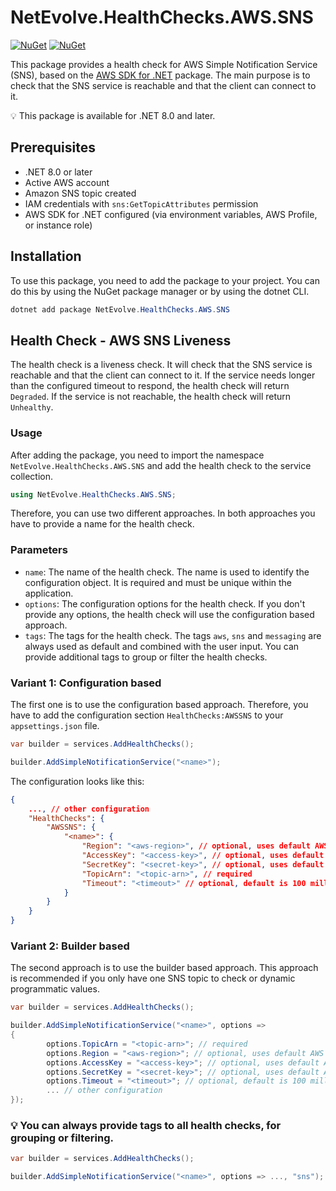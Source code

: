 # NetEvolve.HealthChecks.AWS.SNS

[![NuGet](https://img.shields.io/nuget/v/NetEvolve.HealthChecks.AWS.SNS?logo=nuget)](https://www.nuget.org/packages/NetEvolve.HealthChecks.AWS.SNS/)
[![NuGet](https://img.shields.io/nuget/dt/NetEvolve.HealthChecks.AWS.SNS?logo=nuget)](https://www.nuget.org/packages/NetEvolve.HealthChecks.AWS.SNS/)

This package provides a health check for AWS Simple Notification Service (SNS), based on the [AWS SDK for .NET](https://www.nuget.org/packages/AWSSDK.SimpleNotificationService/) package.
The main purpose is to check that the SNS service is reachable and that the client can connect to it.

:bulb: This package is available for .NET 8.0 and later.

## Prerequisites

- .NET 8.0 or later
- Active AWS account
- Amazon SNS topic created
- IAM credentials with `sns:GetTopicAttributes` permission
- AWS SDK for .NET configured (via environment variables, AWS Profile, or instance role)

## Installation
To use this package, you need to add the package to your project. You can do this by using the NuGet package manager or by using the dotnet CLI.
```powershell
dotnet add package NetEvolve.HealthChecks.AWS.SNS
```

## Health Check - AWS SNS Liveness
The health check is a liveness check. It will check that the SNS service is reachable and that the client can connect to it.
If the service needs longer than the configured timeout to respond, the health check will return `Degraded`.
If the service is not reachable, the health check will return `Unhealthy`.

### Usage
After adding the package, you need to import the namespace `NetEvolve.HealthChecks.AWS.SNS` and add the health check to the service collection.
```csharp
using NetEvolve.HealthChecks.AWS.SNS;
```
Therefore, you can use two different approaches. In both approaches you have to provide a name for the health check.

### Parameters
- `name`: The name of the health check. The name is used to identify the configuration object. It is required and must be unique within the application.
- `options`: The configuration options for the health check. If you don't provide any options, the health check will use the configuration based approach.
- `tags`: The tags for the health check. The tags `aws`, `sns` and `messaging` are always used as default and combined with the user input. You can provide additional tags to group or filter the health checks.

### Variant 1: Configuration based
The first one is to use the configuration based approach. Therefore, you have to add the configuration section `HealthChecks:AWSSNS` to your `appsettings.json` file.
```csharp
var builder = services.AddHealthChecks();

builder.AddSimpleNotificationService("<name>");
```

The configuration looks like this:
```json
{
    ..., // other configuration
    "HealthChecks": {
        "AWSSNS": {
            "<name>": {
                "Region": "<aws-region>", // optional, uses default AWS region if not specified
                "AccessKey": "<access-key>", // optional, uses default AWS credentials if not specified
                "SecretKey": "<secret-key>", // optional, uses default AWS credentials if not specified
                "TopicArn": "<topic-arn>", // required
                "Timeout": "<timeout>" // optional, default is 100 milliseconds
            }
        }
    }
}
```

### Variant 2: Builder based
The second approach is to use the builder based approach. This approach is recommended if you only have one SNS topic to check or dynamic programmatic values.
```csharp
var builder = services.AddHealthChecks();

builder.AddSimpleNotificationService("<name>", options =>
{
        options.TopicArn = "<topic-arn>"; // required
        options.Region = "<aws-region>"; // optional, uses default AWS region if not specified
        options.AccessKey = "<access-key>"; // optional, uses default AWS credentials if not specified
        options.SecretKey = "<secret-key>"; // optional, uses default AWS credentials if not specified
        options.Timeout = "<timeout>"; // optional, default is 100 milliseconds
        ... // other configuration
});
```

### :bulb: You can always provide tags to all health checks, for grouping or filtering.

```csharp
var builder = services.AddHealthChecks();

builder.AddSimpleNotificationService("<name>", options => ..., "sns");
```